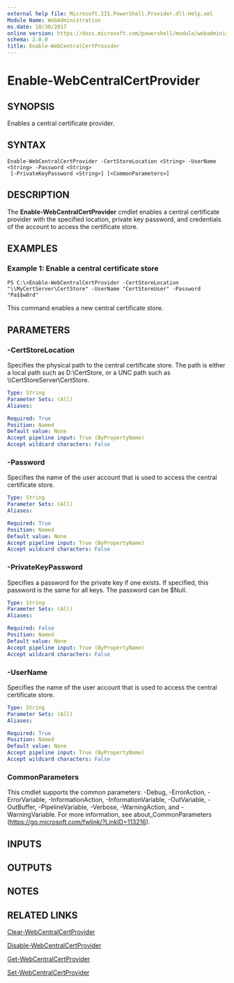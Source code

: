 ```yaml
---
external help file: Microsoft.IIS.PowerShell.Provider.dll-Help.xml
Module Name: WebAdministration
ms.date: 10/30/2017
online version: https://docs.microsoft.com/powershell/module/webadministration/enable-webcentralcertprovider?view=windowsserver2012r2-ps&wt.mc_id=ps-gethelp
schema: 2.0.0
title: Enable-WebCentralCertProvider
---
```


# Enable-WebCentralCertProvider

## SYNOPSIS
Enables a central certificate provider.

## SYNTAX

```
Enable-WebCentralCertProvider -CertStoreLocation <String> -UserName <String> -Password <String>
 [-PrivateKeyPassword <String>] [<CommonParameters>]
```

## DESCRIPTION
The **Enable-WebCentralCertProvider** cmdlet enables a central certificate provider with the specified location, private key password, and credentials of the account to access the certificate store.

## EXAMPLES

### Example 1: Enable a central certificate store
```
PS C:\>Enable-WebCentralCertProvider -CertStoreLocation "\\MyCertServer\CertStore" -UserName "CertStoreUser" -Password "Pa$$w0rd"
```

This command enables a new central certificate store.

## PARAMETERS

### -CertStoreLocation
Specifies the physical path to the central certificate store.
The path is either a local path such as  D:\CertStore, or a UNC path such as \\\\CertStoreServer\CertStore.

```yaml
Type: String
Parameter Sets: (All)
Aliases: 

Required: True
Position: Named
Default value: None
Accept pipeline input: True (ByPropertyName)
Accept wildcard characters: False
```

### -Password
Specifies the name of the user account that is used to access the central certificate store.

```yaml
Type: String
Parameter Sets: (All)
Aliases: 

Required: True
Position: Named
Default value: None
Accept pipeline input: True (ByPropertyName)
Accept wildcard characters: False
```

### -PrivateKeyPassword
Specifies a password for the private key if one exists.
If specified, this password is the same for all keys.
The password can be $Null.

```yaml
Type: String
Parameter Sets: (All)
Aliases: 

Required: False
Position: Named
Default value: None
Accept pipeline input: True (ByPropertyName)
Accept wildcard characters: False
```

### -UserName
Specifies the name of the user account that is used to access the central certificate store.

```yaml
Type: String
Parameter Sets: (All)
Aliases: 

Required: True
Position: Named
Default value: None
Accept pipeline input: True (ByPropertyName)
Accept wildcard characters: False
```

### CommonParameters
This cmdlet supports the common parameters: -Debug, -ErrorAction, -ErrorVariable, -InformationAction, -InformationVariable, -OutVariable, -OutBuffer, -PipelineVariable, -Verbose, -WarningAction, and -WarningVariable. For more information, see about_CommonParameters (https://go.microsoft.com/fwlink/?LinkID=113216).

## INPUTS

## OUTPUTS

## NOTES

## RELATED LINKS

[Clear-WebCentralCertProvider](./Clear-WebCentralCertProvider.md)

[Disable-WebCentralCertProvider](./Disable-WebCentralCertProvider.md)

[Get-WebCentralCertProvider](./Get-WebCentralCertProvider.md)

[Set-WebCentralCertProvider](./Set-WebCentralCertProvider.md)

